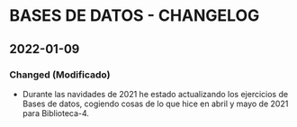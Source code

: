 # BASES DE DATOS - CHANGELOG

## 2022-01-09

### Changed (Modificado)
- Durante las navidades de 2021 he estado actualizando los ejercicios de Bases de datos, cogiendo cosas de lo que hice en abril y mayo de 2021 para Biblioteca-4.


